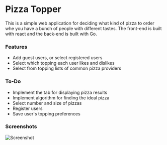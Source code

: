 # Pizza Topper
This is a simple web application for deciding what kind of pizza to order whe  you have a bunch of people with different tastes. The front-end is built with react and the back-end is built with Go.

### Features
 - Add guest users, or select registered users
 - Select which topping each user likes and dislikes
 - Select from topping lists of common pizza providers
 
### To-Do
 - Implement the tab for displaying pizza results
 - Implement algorithm for finding the ideal pizza
 - Select number and size of pizzas
 - Register users
 - Save user's topping preferences

### Screenshots
![Screenshot](https://i.imgur.com/MAei8Ip.png)
